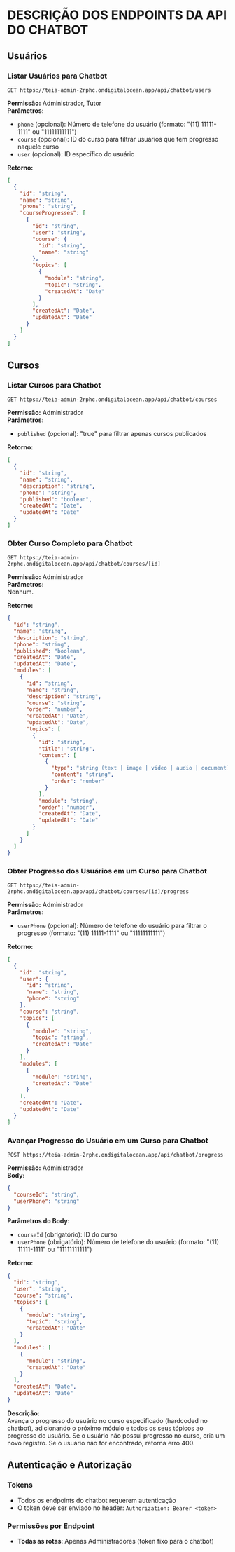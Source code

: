 # DESCRIÇÃO DOS ENDPOINTS DA API DO CHATBOT

## Usuários

### Listar Usuários para Chatbot
```
GET https://teia-admin-2rphc.ondigitalocean.app/api/chatbot/users
```
**Permissão:** Administrador, Tutor  
**Parâmetros:**  
- `phone` (opcional): Número de telefone do usuário (formato: "(11) 11111-1111" ou "11111111111")
- `course` (opcional): ID do curso para filtrar usuários que tem progresso naquele curso
- `user` (opcional): ID específico do usuário

**Retorno:**  
```json
[
  {
    "id": "string",
    "name": "string",
    "phone": "string",
    "courseProgresses": [
      {
        "id": "string",
        "user": "string",
        "course": {
          "id": "string",
          "name": "string"
        },
        "topics": [
          {
            "module": "string",
            "topic": "string",
            "createdAt": "Date"
          }
        ],
        "createdAt": "Date",
        "updatedAt": "Date"
      }
    ]
  }
]
```

## Cursos

### Listar Cursos para Chatbot
```
GET https://teia-admin-2rphc.ondigitalocean.app/api/chatbot/courses
```
**Permissão:** Administrador  
**Parâmetros:**  
- `published` (opcional): "true" para filtrar apenas cursos publicados

**Retorno:**  
```json
[
  {
    "id": "string",
    "name": "string",
    "description": "string",
    "phone": "string",
    "published": "boolean",
    "createdAt": "Date",
    "updatedAt": "Date"
  }
]
```

### Obter Curso Completo para Chatbot
```
GET https://teia-admin-2rphc.ondigitalocean.app/api/chatbot/courses/[id]
```
**Permissão:** Administrador  
**Parâmetros:**  
Nenhum.

**Retorno:**  
```json
{
  "id": "string",
  "name": "string",
  "description": "string",
  "phone": "string",
  "published": "boolean",
  "createdAt": "Date",
  "updatedAt": "Date",
  "modules": [
    {
      "id": "string",
      "name": "string",
      "description": "string",
      "course": "string",
      "order": "number",
      "createdAt": "Date",
      "updatedAt": "Date",
      "topics": [
        {
          "id": "string",
          "title": "string",
          "content": [
            {
              "type": "string (text | image | video | audio | document)",
              "content": "string",
              "order": "number"
            }
          ],
          "module": "string",
          "order": "number",
          "createdAt": "Date",
          "updatedAt": "Date"
        }
      ]
    }
  ]
}
```

### Obter Progresso dos Usuários em um Curso para Chatbot
```
GET https://teia-admin-2rphc.ondigitalocean.app/api/chatbot/courses/[id]/progress
```
**Permissão:** Administrador  
**Parâmetros:**  
- `userPhone` (opcional): Número de telefone do usuário para filtrar o progresso (formato: "(11) 11111-1111" ou "11111111111")

**Retorno:**  
```json
[
  {
    "id": "string",
    "user": {
      "id": "string",
      "name": "string",
      "phone": "string"
    },
    "course": "string",
    "topics": [
      {
        "module": "string",
        "topic": "string",
        "createdAt": "Date"
      }
    ],
    "modules": [
      {
        "module": "string",
        "createdAt": "Date"
      }
    ],
    "createdAt": "Date",
    "updatedAt": "Date"
  }
]
```

### Avançar Progresso do Usuário em um Curso para Chatbot
```
POST https://teia-admin-2rphc.ondigitalocean.app/api/chatbot/progress
```
**Permissão:** Administrador  
**Body:**  
```json
{
  "courseId": "string",
  "userPhone": "string"
}
```

**Parâmetros do Body:**  
- `courseId` (obrigatório): ID do curso
- `userPhone` (obrigatório): Número de telefone do usuário (formato: "(11) 11111-1111" ou "11111111111")

**Retorno:**  
```json
{
  "id": "string",
  "user": "string",
  "course": "string",
  "topics": [
    {
      "module": "string",
      "topic": "string",
      "createdAt": "Date"
    }
  ],
  "modules": [
    {
      "module": "string",
      "createdAt": "Date"
    }
  ],
  "createdAt": "Date",
  "updatedAt": "Date"
}
```

**Descrição:**  
Avança o progresso do usuário no curso especificado (hardcoded no chatbot), adicionando o próximo módulo e todos os seus tópicos ao progresso do usuário. Se o usuário não possui progresso no curso, cria um novo registro. Se o usuário não for encontrado, retorna erro 400.

## Autenticação e Autorização

### Tokens
- Todos os endpoints do chatbot requerem autenticação
- O token deve ser enviado no header: `Authorization: Bearer <token>`

### Permissões por Endpoint
- **Todas as rotas**: Apenas Administradores (token fixo para o chatbot)
